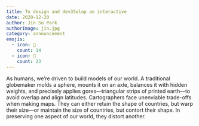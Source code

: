 ```yaml
---
title: To design and dev35elop an interactive
date: 2020-12-20
author: Jin Su Park
authorImage: jin.jpg
category: announcement
emojis:
  - icon: 🚀
    count: 14
  - icon: 👏
    count: 23
---
```


As humans, we’re driven to build models of our world. A traditional globemaker molds a sphere, mounts it on an axle, balances it with hidden weights, and precisely applies gores—triangular strips of printed earth—to avoid overlap and align latitudes. Cartographers face unenviable trade-offs when making maps. They can either retain the shape of countries, but warp their size—or maintain the size of countries, but contort their shape. In preserving one aspect of our world, they distort another.